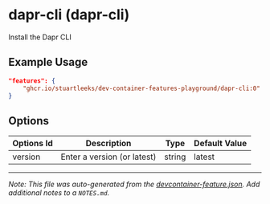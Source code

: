 
# dapr-cli (dapr-cli)

Install the Dapr CLI

## Example Usage

```json
"features": {
    "ghcr.io/stuartleeks/dev-container-features-playground/dapr-cli:0": {}
}
```

## Options

| Options Id | Description | Type | Default Value |
|-----|-----|-----|-----|
| version | Enter a version (or latest) | string | latest |



---

_Note: This file was auto-generated from the [devcontainer-feature.json](https://github.com/stuartleeks/dev-container-features-playground/blob/main/src/dapr-cli/devcontainer-feature.json).  Add additional notes to a `NOTES.md`._
